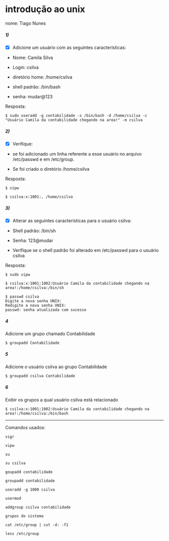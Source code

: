 # introdução ao unix 

nome: Tiago Nunes

##### 1)

- [x] Adicione um usuário com as seguintes características:

* Nome: Camila Silva

* Login: csilva

* diretório home: /home/csilva

* shell padrão: /bin/bash

* senha: mudar@123


Resposta:

```
$ sudo useradd -g contabilidade -s /bin/bash -d /home/csilva -c "Usuário Camila da contabilidade chegando na area!" -m csilva
```
##### 2)

- [x] Verifique:

* se foi adicionado um linha referente a esse usuário no arquivo /etc/passwd e em
/etc/group.

* Se foi criado o diretório /home/csilva

Resposta:

```
$ vipw

$ csilva:x:1001:, /home/csilva
```

##### 3)

- [x] Alterar as seguintes características para o usuário csilva:

* Shell padrão: /bin/sh

* Senha: 123@mudar

* Verifique se o shell padrão foi alterado em /etc/passwd para o usuário csilva

Resposta:
```
$ sudo vipw

$ csilva:x:1001:1002:Usuário Camila da contabilidade chegando na area!:/home/csilva:/bin/sh

$ passwd csilva
Digite a nova senha UNIX:
Redigite a nova senha UNIX: 
passwd: senha atualizada com sucesso
```


##### 4 

Adicione um grupo chamado Contabilidade

```
$ groupadd Contabilidade 

```
##### 5 

Adicione o usuário csilva ao grupo Contabilidade

```
$ groupadd csilva Contabilidade 

```

##### 6 

Exibir os grupos a qual usuário csilva está relacionado

```
$ csilva:x:1001:1002:Usuário Camila da contabilidade chegando na area!:/home/csilva:/bin/bash
```

-----------------------------------------------

Comandos usados:

```
vigr

vipw

su

su csilva

goupadd contabilidade

groupadd contabilidade

useradd -g 1000 csilva

usermod

addgroup csilva contabilidade

grupos do sistema

cat /etc/group | cut -d: -f1

less /etc/group 
```
